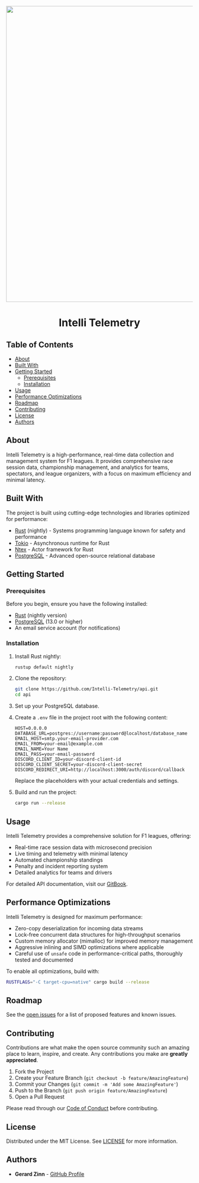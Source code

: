 <p align="center">
    <img src="https://avatars.githubusercontent.com/u/158355068?s=400&u=dd74b7a8edf3863336bf4cbc03a26c1c450f424f&v=4" style="width:20vh;" >
</p>
<h1 align="center">Intelli Telemetry</h1>

## Table of Contents
- [About](#about)
- [Built With](#built-with)
- [Getting Started](#getting-started)
    - [Prerequisites](#prerequisites)
    - [Installation](#installation)
- [Usage](#usage)
- [Performance Optimizations](#performance-optimizations)
- [Roadmap](#roadmap)
- [Contributing](#contributing)
- [License](#license)
- [Authors](#authors)

## About
Intelli Telemetry is a high-performance, real-time data collection and management system for F1 leagues. It provides comprehensive race session data, championship management, and analytics for teams, spectators, and league organizers, with a focus on maximum efficiency and minimal latency.

## Built With
The project is built using cutting-edge technologies and libraries optimized for performance:

- [Rust](https://www.rust-lang.org) (nightly) - Systems programming language known for safety and performance
- [Tokio](https://tokio.rs/) - Asynchronous runtime for Rust
- [Ntex](https://ntex.rs/) - Actor framework for Rust
- [PostgreSQL](https://www.postgresql.org/) - Advanced open-source relational database

## Getting Started

### Prerequisites
Before you begin, ensure you have the following installed:
- [Rust](https://www.rust-lang.org/tools/install) (nightly version)
- [PostgreSQL](https://www.postgresql.org/download/) (13.0 or higher)
- An email service account (for notifications)

### Installation
1. Install Rust nightly:
   ```sh
   rustup default nightly
   ```

2. Clone the repository:
   ```sh
   git clone https://github.com/Intelli-Telemetry/api.git
   cd api
   ```

3. Set up your PostgreSQL database.

4. Create a `.env` file in the project root with the following content:
   ```env
   HOST=0.0.0.0
   DATABASE_URL=postgres://username:password@localhost/database_name
   EMAIL_HOST=smtp.your-email-provider.com
   EMAIL_FROM=your-email@example.com
   EMAIL_NAME=Your Name
   EMAIL_PASS=your-email-password
   DISCORD_CLIENT_ID=your-discord-client-id
   DISCORD_CLIENT_SECRET=your-discord-client-secret
   DISCORD_REDIRECT_URI=http://localhost:3000/auth/discord/callback
   ```
   Replace the placeholders with your actual credentials and settings.

5. Build and run the project:
   ```sh
   cargo run --release
   ```

## Usage
Intelli Telemetry provides a comprehensive solution for F1 leagues, offering:

- Real-time race session data with microsecond precision
- Live timing and telemetry with minimal latency
- Automated championship standings
- Penalty and incident reporting system
- Detailed analytics for teams and drivers

For detailed API documentation, visit our [GitBook](https://gerardjoven2020.gitbook.io/intelli-api/).

## Performance Optimizations
Intelli Telemetry is designed for maximum performance:

- Zero-copy deserialization for incoming data streams
- Lock-free concurrent data structures for high-throughput scenarios
- Custom memory allocator (mimalloc) for improved memory management
- Aggressive inlining and SIMD optimizations where applicable
- Careful use of `unsafe` code in performance-critical paths, thoroughly tested and documented

To enable all optimizations, build with:
```sh
RUSTFLAGS="-C target-cpu=native" cargo build --release
```

## Roadmap
See the [open issues](https://github.com/GPeaky/intelli-api/issues) for a list of proposed features and known issues.

## Contributing
Contributions are what make the open source community such an amazing place to learn, inspire, and create. Any contributions you make are **greatly appreciated**.

1. Fork the Project
2. Create your Feature Branch (`git checkout -b feature/AmazingFeature`)
3. Commit your Changes (`git commit -m 'Add some AmazingFeature'`)
4. Push to the Branch (`git push origin feature/AmazingFeature`)
5. Open a Pull Request

Please read through our [Code of Conduct](https://github.com/GPeaky/intelli-api/blob/main/CODE_OF_CONDUCT.md) before contributing.

## License
Distributed under the MIT License. See [LICENSE](https://github.com/GPeaky/intelli-api/blob/main/LICENSE.md) for more information.

## Authors
- **Gerard Zinn** - [GitHub Profile](https://github.com/GPeaky)
